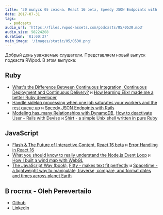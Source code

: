 ```yaml
---
title: '30 выпуск 05 сезона. React 16 beta, Speedy JSON Endpoints with Rails, Flash & The Future of Interactive Content, Fitty и прочее'
date: 2017-07-31
tags:
  - podcasts
audio_url: 'https://files.rwpod-assets.com/podcasts/05/0530.mp3'
audio_size: 58224268
duration: '01:00:37'
main_image: '/images/static/05/0530.png'
---
```


Добрый день уважаемые слушатели. Представляем новый выпуск подкаста RWpod. В этом выпуске:

## Ruby

- [What's the Difference Between Continuous Integration, Continuous Deployment and Continuous Delivery?](https://semaphoreci.com/blog/2017/07/27/what-is-the-difference-between-continuous-integration-continuous-deployment-and-continuous-delivery.html) и [How learning Elixr made me a better Ruby developer](https://www.amberbit.com/blog/2017/7/27/how-learning-elixir-made-me-better-ruby-developer/)
- [Handle sidekiq processing when one job saturates your workers and the rest queue up](http://blog.arkency.com/2017/07/sidekiq-slow-processing-one-job-saturates-workers-rest-queue-up/) и [Speedy JSON Endpoints with Rails](https://medium.com/companydev/speedy-json-endpoints-with-rails-b6130f757815)
- [Modeling has_many Relationships with DynamoDB](https://blog.codeship.com/modeling-has_many-relationships-with-dynamodb/), [How to deactivate User – Rails with Devise](https://blog.kodius.io/2017/07/26/how-to-deactivate-user-rails-with-devise/) и [Shirt - a simple Unix shell written in pure Ruby](https://github.com/jstorimer/shirt)

## JavaScript

- [Flash & The Future of Interactive Content](https://blogs.adobe.com/conversations/2017/07/adobe-flash-update.html), [React 16 beta](https://github.com/facebook/react/issues/10294) и [Error Handling in React 16](https://facebook.github.io/react/blog/2017/07/26/error-handling-in-react-16.html)
- [What you should know to really understand the Node.js Event Loop](https://medium.com/the-node-js-collection/what-you-should-know-to-really-understand-the-node-js-event-loop-and-its-metrics-c4907b19da4c) и [How I built a wind map with WebGL](https://blog.mapbox.com/how-i-built-a-wind-map-with-webgl-b63022b5537f)
- [The JavaScript Way (book)](https://github.com/bpesquet/thejsway/#readme), [Fitty - makes text fit perfectly](https://rikschennink.github.io/fitty/) и [Spacetime - a lightweight way to manipulate, traverse, compare, and format dates and times across planet Earth](https://github.com/smallwins/spacetime)

## В гостях - Oleh Perevertailo

- [Github](https://github.com/LegaKh)
- [Linkedin](https://www.linkedin.com/in/oleg-perevertaylo-48797393/)

